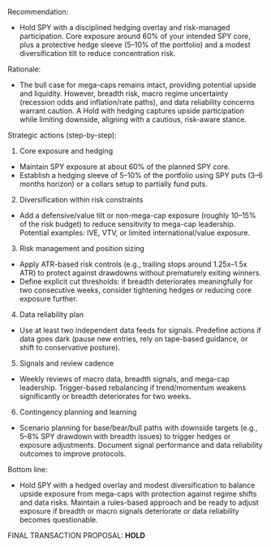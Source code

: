 Recommendation:
- Hold SPY with a disciplined hedging overlay and risk-managed participation. Core exposure around 60% of your intended SPY core, plus a protective hedge sleeve (5–10% of the portfolio) and a modest diversification tilt to reduce concentration risk.

Rationale:
- The bull case for mega-caps remains intact, providing potential upside and liquidity. However, breadth risk, macro regime uncertainty (recession odds and inflation/rate paths), and data reliability concerns warrant caution. A Hold with hedging captures upside participation while limiting downside, aligning with a cautious, risk-aware stance.

Strategic actions (step-by-step):
1) Core exposure and hedging
- Maintain SPY exposure at about 60% of the planned SPY core.
- Establish a hedging sleeve of 5–10% of the portfolio using SPY puts (3–6 months horizon) or a collars setup to partially fund puts.
2) Diversification within risk constraints
- Add a defensive/value tilt or non-mega-cap exposure (roughly 10–15% of the risk budget) to reduce sensitivity to mega-cap leadership. Potential examples: IVE, VTV, or limited international/value exposure.
3) Risk management and position sizing
- Apply ATR-based risk controls (e.g., trailing stops around 1.25x–1.5x ATR) to protect against drawdowns without prematurely exiting winners.
- Define explicit cut thresholds: if breadth deteriorates meaningfully for two consecutive weeks, consider tightening hedges or reducing core exposure further.
4) Data reliability plan
- Use at least two independent data feeds for signals. Predefine actions if data goes dark (pause new entries, rely on tape-based guidance, or shift to conservative posture).
5) Signals and review cadence
- Weekly reviews of macro data, breadth signals, and mega-cap leadership. Trigger-based rebalancing if trend/momentum weakens significantly or breadth deteriorates for two weeks.
6) Contingency planning and learning
- Scenario planning for base/bear/bull paths with downside targets (e.g., 5–8% SPY drawdown with breadth issues) to trigger hedges or exposure adjustments. Document signal performance and data reliability outcomes to improve protocols.

Bottom line:
- Hold SPY with a hedged overlay and modest diversification to balance upside exposure from mega-caps with protection against regime shifts and data risks. Maintain a rules-based approach and be ready to adjust exposure if breadth or macro signals deteriorate or data reliability becomes questionable.

FINAL TRANSACTION PROPOSAL: **HOLD**